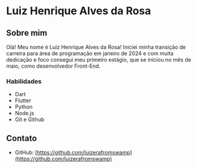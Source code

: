 # Luiz Henrique Alves da Rosa

## Sobre mim

Olá! Meu nome é Luiz Henrique Alves da Rosa! Iniciei minha transição de carreira para área de programação em janeiro de 2024 e com muita dedicação e foco consegui meu primeiro estágio, que se iniciou no mês de maio, como desenvolvedor Front-End.

### Habilidades

- Dart
- Flutter
- Python
- Node.js
- Git e Github

## Contato

- GitHub: [https://github.com/luizerafromswamp](https://github.com/luizerafromswamp)